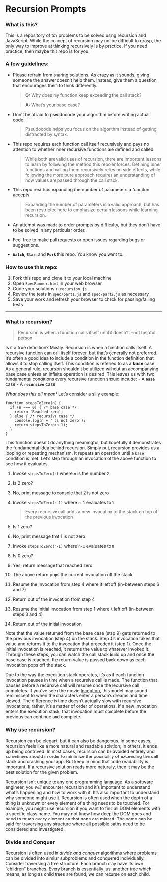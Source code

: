 Recursion Prompts
=================

### **What is this?**

This is a repository of toy problems to be solved using recursion and JavaScript. While the concept of recursion may not be difficult to grasp, the only way to improve at thinking recursively is by practice. If you need practice, then maybe this repo is for you.

### **A few guidelines:**

-   Please refrain from sharing solutions. As crazy as it sounds, giving someone the answer doesn’t help them. Instead, give them a question that encourages them to think differently.

    > **Q:** Why does my function keep exceeding the call stack?

    > **A:** What’s your base case?

-   Don’t be afraid to pseudocode your algorithm before writing actual code.

    > Pseudocode helps you focus on the algorithm instead of getting distracted by syntax.

-   This repo requires each function call itself recursively and pays no attention to whether inner recursive functions are defined and called.

    > While both are valid uses of recursion, there are important lessons to learn by following the method this repo enforces. Defining inner functions and calling them recursively relies on side effects, while following the more pure approach requires an understanding of how values are passed through the call stack.

-   This repo restricts expanding the number of parameters a function accepts.

    > Expanding the number of parameters is a valid approach, but has been restricted here to emphasize certain lessons while learning recursion.

-   An attempt was made to order prompts by difficulty, but they don’t have to be solved in any particular order.
-   Feel free to make pull requests or open issues regarding bugs or suggestions.
-   **`Watch`**, **`Star`**, and **`Fork`** this repo. You know you want to.

### **How to use this repo:**

1.  Fork this repo and clone it to your local machine
2.  Open `SpecRunner.html` in your web browser
3.  Code your solutions in `recursion.js`
4.  Review the tests in `spec/part1.js` and `spec/part2.js` as necessary
5.  Save your work and refresh your browser to check for passing/failing tests

------------------------------------------------------------------------

### What is recursion?

> Recursion is when a function calls itself until it doesn’t. –not helpful person

Is it a true definition? Mostly. Recursion is when a function calls itself. A recursive function can call itself forever, but that’s generally not preferred. It’s often a good idea to include a condition in the function definition that allows it to stop calling itself. This condition is referred to as a ***base*** case. As a general rule, recursion shouldn’t be utilized without an accompanying base case unless an infinite operation is desired. This leaves us with two fundamental conditions every recursive function should include: - A **`base`** case - A **`recursive`** case

*What does this all mean?* Let’s consider a silly example:

    function stepsToZero(n) {
      if (n === 0) { /* base case */
        return 'Reached zero';
      } else { /* recursive case */
        console.log(n + ' is not zero');
        return stepsToZero(n-1);
      }
    }

This function doesn’t do anything meaningful, but hopefully it demonstrates the fundamental idea behind recursion. Simply put, recursion provides us a looping or repeating mechanism. It repeats an operation until a `base` condition is met. Let’s step through an invocation of the above function to see how it evaluates.

1.  Invoke `stepsToZero(n)` where `n` is the number `2`
2.  Is 2 zero?
3.  No, print message to console that 2 is not zero
4.  Invoke `stepsToZero(n-1)` where `n-1` evaluates to `1`

    > Every recursive call adds a new invocation to the stack on top of the previous invocation

5.  Is 1 zero?
6.  No, print message that 1 is not zero
7.  Invoke `stepsToZero(n-1)` where `n-1` evaluates to `0`
8.  Is 0 zero?
9.  Yes, return message that reached zero
10. The above return pops the current invocation off the stack
11. Resume the invocation from step 4 where it left off (in-between steps 6 and 7)
12. Return out of the invocation from step 4
13. Resume the initial invocation from step 1 where it left off (in-between steps 3 and 4)
14. Return out of the initial invocation

Note that the value returned from the base case (step 9) gets returned to the previous invocation (step 4) on the stack. Step 4’s invocation takes that value and returns it to the invocation that preceded it (step 1). Once the initial invocation is reached, it returns the value to whatever invoked it. Through these steps, you can watch the call stack build up and once the base case is reached, the return value is passed back down as each invocation pops off the stack.

Due to the way the execution stack operates, it’s as if each function invocation pauses in time when a recursive call is made. The function that pauses before a recursive call will resume once the recursive call completes. If you’ve seen the movie [Inception](https://en.wikipedia.org/wiki/Inception), this model may sound reminiscent to when the characters enter a person’s dreams and time slowed. The difference is time doesn’t actually slow with recursive invocations; rather, it’s a matter of order of operations. If a new invocation enters the execution stack, that invocation must complete before the previous can continue and complete.

### Why use recursion?

Recursion can be elegant, but it can also be dangerous. In some cases, recursion feels like a more natural and readable solution; in others, it ends up being contrived. In most cases, recursion can be avoided entirely and sometimes should in order to minimize the possibility of exceeding the call stack and crashing your app. But keep in mind that code readability is important. If a recursive solution reads more naturally, then it may be the best solution for the given problem.

Recursion isn’t unique to any one programming language. As a software engineer, you *will* encounter recursion and it’s important to understand what’s happening and how to work with it. It’s also important to understand why someone might use it. Recursion is often used when the depth of a thing is unknown or every element of a thing needs to be touched. For example, you might use recursion if you want to find all DOM elements with a specific class name. You may not know how deep the DOM goes and need to touch every element so that none are missed. The same can be said for traversing any structure where all possible paths need to be considered and investigated.

### Divide and Conquer

Recursion is often used in *divide and conquer* algorithms where problems can be divided into similar subproblems and conquered individually. Consider traversing a tree structure. Each branch may have its own “children” branches. Every branch is essentially just another tree which means, as long as child trees are found, we can recurse on each child.
